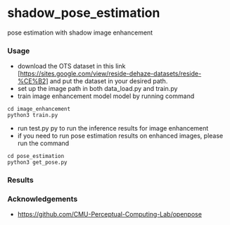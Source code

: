 # shadow_pose_estimation
pose estimation with shadow image enhancement
### Usage
- download the OTS dataset in this link [https://sites.google.com/view/reside-dehaze-datasets/reside-%CE%B2] and put the dataset in your desired path.
- set up the image path in both data_load.py and train.py
- train image enhancement model model by running command 
```
cd image_enhancement
python3 train.py
```
- run test.py py to run the inference results for image enhancement
- if you need to run pose estimation results on enhanced images, please run the command
```
cd pose_estimation
python3 get_pose.py
```
### Results

### Acknowledgements
- https://github.com/CMU-Perceptual-Computing-Lab/openpose

